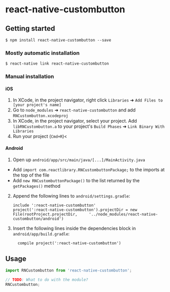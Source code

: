 
# react-native-custombutton

## Getting started

`$ npm install react-native-custombutton --save`

### Mostly automatic installation

`$ react-native link react-native-custombutton`

### Manual installation


#### iOS

1. In XCode, in the project navigator, right click `Libraries` ➜ `Add Files to [your project's name]`
2. Go to `node_modules` ➜ `react-native-custombutton` and add `RNCustombutton.xcodeproj`
3. In XCode, in the project navigator, select your project. Add `libRNCustombutton.a` to your project's `Build Phases` ➜ `Link Binary With Libraries`
4. Run your project (`Cmd+R`)<

#### Android

1. Open up `android/app/src/main/java/[...]/MainActivity.java`
  - Add `import com.reactlibrary.RNCustombuttonPackage;` to the imports at the top of the file
  - Add `new RNCustombuttonPackage()` to the list returned by the `getPackages()` method
2. Append the following lines to `android/settings.gradle`:
  	```
  	include ':react-native-custombutton'
  	project(':react-native-custombutton').projectDir = new File(rootProject.projectDir, 	'../node_modules/react-native-custombutton/android')
  	```
3. Insert the following lines inside the dependencies block in `android/app/build.gradle`:
  	```
      compile project(':react-native-custombutton')
  	```


## Usage
```javascript
import RNCustombutton from 'react-native-custombutton';

// TODO: What to do with the module?
RNCustombutton;
```
  